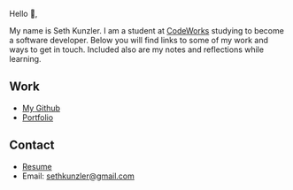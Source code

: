 Hello 👋, 

My name is Seth Kunzler. I am a student at [CodeWorks](https://boisecodeworks.com) studying to become a software developer. Below you will find links to some of my work and ways to get in touch. Included also are my notes and reflections while learning. 

## Work

* [My Github](https://github.com/sethkunzler)
* [Portfolio](https://sethkunzler.github.io/)

## Contact

* [Resume](https://sethkunzler.github.io/resume)
* Email: sethkunzler@gmail.com
